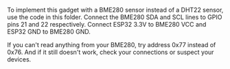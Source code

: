 To implement this gadget with a BME280 sensor instead of a DHT22 sensor, use the code in this folder.  Connect the BME280 SDA and SCL lines to GPIO pins 21 and 22 respectively.  Connect ESP32 3.3V to BME280 VCC and ESP32 GND to BME280 GND.

If you can't read anything from your BME280, try address 0x77 instead of 0x76.  And if it still doesn't work, check your connections or suspect your devices.
